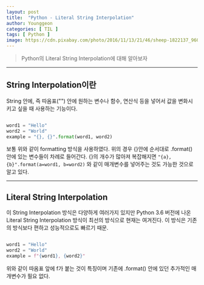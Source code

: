 ```yaml
---
layout: post
title:  "Python - Literal String Interpolation"
author: Younggeon
categories: [ TIL ]
tags: [ Python ]
image: https://cdn.pixabay.com/photo/2016/11/13/21/46/sheep-1822137_960_720.jpg
---
```


> Python의 Literal String Interpolation에 대해 알아보자

---

## String Interpolation이란

String 안에, 즉 따옴표("") 안에 원하는 변수나 함수, 연산식 등을 넣어서 값을 변화시키고 싶을 때 사용하는 기능이다.

```Python

word1 = "Hello"
word2 = "World"
example = "{}, {}".format(word1, word2)

```

보통 위와 같이 formatting 방식을 사용하였다. 위의 경우 {}안에 순서대로 .format() 안에 있는 변수들이 차례로 들어간다. {}의 개수가 많아져 복잡해지면 `"{a}, {b}".format(a=word1, b=word2)` 와 같이 매개변수를 넣어주는 것도 가능한 것으로 알고 있다.

---

## Literal String Interpolation

이 String Interpolation 방식은 다양하게 여러가지 있지만 Python 3.6 버전에 나온 Literal String Interpolation 방식이 최선의 방식으로 현재는 여겨진다. 이 방식은 기존의 방식보다 편하고 성능적으로도 빠르기 때문.

```Python

word1 = "Hello"
word2 = "World"
example = f"{word1}, {word2}"

```

위와 같이 따옴표 앞에 f가 붙는 것이 특징이며 기존에 .format() 안에 있던 추가적인 매개변수가 필요 없다.
